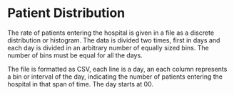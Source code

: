 # Patient Distribution

The rate of patients entering the hospital is given in a file as a discrete
distribution or histogram. The data is divided two times, first in days and each
day is divided in an arbitrary number of equally sized bins. The number of bins
must be equal for all the days.

The file is formatted as CSV, each line is a day, an each column represents a 
bin or interval of the day, indicating the number of patients entering the
hospital in that span of time. The day starts at 00.
